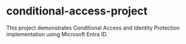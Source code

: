 # conditional-access-project
This project demonstrates Conditional Access and Identity Protection implementation using Microsoft Entra ID.
